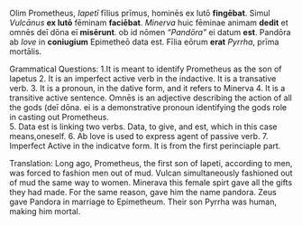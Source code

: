 Olim Prometheus, *Iapetī* fīlius prīmus, hominēs ex lutō **fingēbat**. Simul *Vulcānus* **ex lutō** fēminam **faciēbat**. *Minerva* huic fēminae animam **dedit** et omnēs deī dōna eī **misērunt**. ob id nōmen *“Pandōra”* ei datum **est**. Pandōra ab *Iove* in **coniugium** Epimetheō data est. Fīlia eōrum **erat** *Pyrrha*, prīma mortālis.

Grammatical Questions: 
1.It is meant to identify Prometheus as the son of Iapetus 
2. It is an imperfect active verb in the indactive. It is a transative verb. 
3. It is a pronoun, in the dative form, and it refers to Minerva
4. It is a transitive active sentence. Omnēs is an adjective describing the action of all the gods (deī dōna. ei is a demonstrative pronoun identifying the gods role in casting out Prometheus.  
5. Data est is linking two verbs. Data, to give, and est, which in this case means,oneself. 
6. Ab love is used to express agent of passive verb. 
7. Imperfect Active in the indicatve form. It is from the first perinciaple part. 

Translation: 
Long ago, Prometheus, the first son of Iapeti, according to men, was forced to fashion men out of mud. 
Vulcan simultaneously fashioned out of mud the same way to women. 
Minerava this female spirt gave all the gifts they had made. 
For the same reason, gave him the name pandora. 
Zeus gave Pandora in marriage to Epimetheum. 
Their son Pyrrha was human, making him mortal. 
